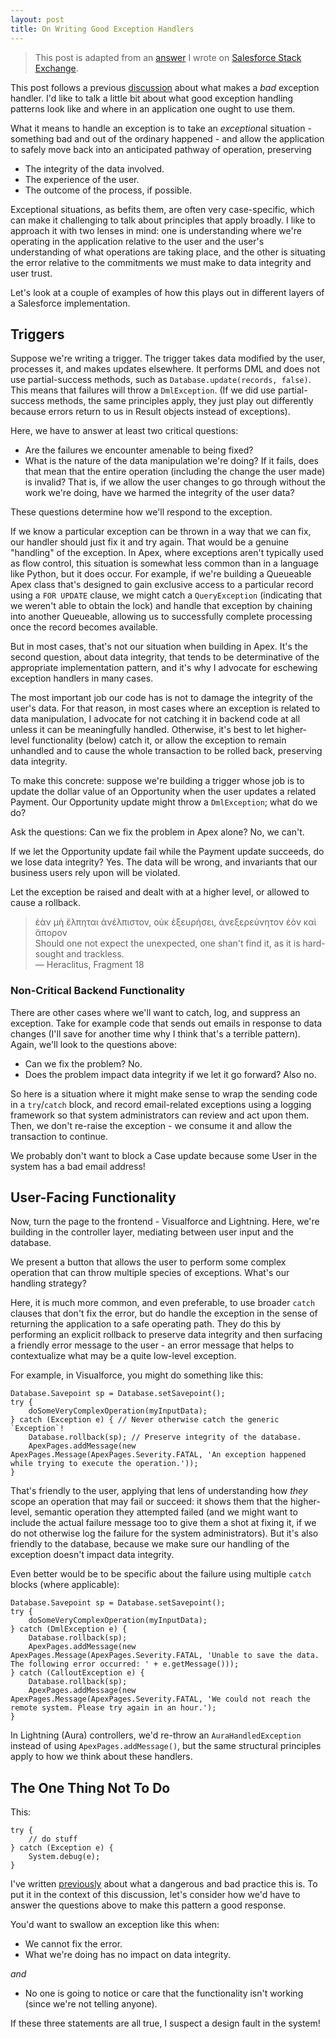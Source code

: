 ```yaml
---
layout: post
title: On Writing Good Exception Handlers
---
```


> This post is adapted from an [answer](https://salesforce.stackexchange.com/a/295713/46017) I wrote on [Salesforce Stack Exchange](https://salesforce.stackexchange.com/).

This post follows a previous [discussion](https://www.ktema.org/2020/01/05/on-not-writing-bad-exception-handlers/) about what makes a *bad* exception handler. I'd like to talk a little bit about what good exception handling patterns look like and where in an application one ought to use them.

What it means to handle an exception is to take an *exception*al situation - something bad and out of the ordinary happened - and allow the application to safely move back into an anticipated pathway of operation, preserving

- The integrity of the data involved.
- The experience of the user.
- The outcome of the process, if possible.

Exceptional situations, as befits them, are often very case-specific, which can make it challenging to talk about principles that apply broadly. I like to approach it with two lenses in mind: one is understanding where we're operating in the application relative to the user and the user's understanding of what operations are taking place, and the other is situating the error relative to the commitments we must make to data integrity and user trust.

Let's look at a couple of examples of how this plays out in different layers of a Salesforce implementation.

## Triggers

Suppose we're writing a trigger. The trigger takes data modified by the user, processes it, and makes updates elsewhere. It performs DML and does not use partial-success methods, such as `Database.update(records, false)`. This means that failures will throw a `DmlException`. (If we did use partial-success methods, the same principles apply, they just play out differently because errors return to us in Result objects instead of exceptions).

Here, we have to answer at least two critical questions:

- Are the failures we encounter amenable to being fixed?
- What is the nature of the data manipulation we're doing? If it fails, does that mean that the entire operation (including the change the user made) is invalid? That is, if we allow the user changes to go through without the work we're doing, have we harmed the integrity of the user data?

These questions determine how we'll respond to the exception.

If we know a particular exception can be thrown in a way that we can fix, our handler should just fix it and try again. That would be a genuine "handling" of the exception. In Apex, where exceptions aren't typically used as flow control, this situation is somewhat less common than in a language like Python, but it does occur. For example, if we're building a Queueable Apex class that's designed to gain exclusive access to a particular record using a `FOR UPDATE` clause, we might catch a `QueryException` (indicating that we weren't able to obtain the lock) and handle that exception by chaining into another Queueable, allowing us to successfully complete processing once the record becomes available.

But in most cases, that's not our situation when building in Apex. It's the second question, about data integrity, that tends to be determinative of the appropriate implementation pattern, and it's why I advocate for eschewing exception handlers in many cases.

The most important job our code has is not to damage the integrity of the user's data. For that reason, in most cases where an exception is related to data manipulation, I advocate for not catching it in backend code at all unless it can be meaningfully handled. Otherwise, it's best to let higher-level functionality (below) catch it, or allow the exception to remain unhandled and to cause the whole transaction to be rolled back, preserving data integrity.

To make this concrete: suppose we're building a trigger whose job is to update the dollar value of an Opportunity when the user updates a related Payment. Our Opportunity update might throw a `DmlException`; what do we do? 

Ask the questions: Can we fix the problem in Apex alone? No, we can't. 

If we let the Opportunity update fail while the Payment update succeeds, do we lose data integrity? Yes. The data will be wrong, and invariants that our business users rely upon will be violated.

Let the exception be raised and dealt with at a higher level, or allowed to cause a rollback.

> ἐὰν μὴ ἔλπηται ἀνέλπιστον, οὐκ ἐξευρήσει, ἀνεξερεύνητον ἐὸν καὶ ἄπορον<br />
> Should one not expect the unexpected, one shan't find it, as it is hard-sought and trackless.<br />
> — Heraclitus, Fragment 18

### Non-Critical Backend Functionality

There are other cases where we'll want to catch, log, and suppress an exception. Take for example code that sends out emails in response to data changes (I'll save for another time why I think that's a terrible pattern). Again, we'll look to the questions above:

- Can we fix the problem? No.
- Does the problem impact data integrity if we let it go forward? Also no.

So here is a situation where it might make sense to wrap the sending code in a `try`/`catch` block, and record email-related exceptions using a logging framework so that system administrators can review and act upon them. Then, we don't re-raise the exception - we consume it and allow the transaction to continue.

We probably don't want to block a Case update because some User in the system has a bad email address!

## User-Facing Functionality

Now, turn the page to the frontend - Visualforce and Lightning. Here, we're building in the controller layer, mediating between user input and the database.

We present a button that allows the user to perform some complex operation that can throw multiple species of exceptions. What's our handling strategy?

Here, it is much more common, and even preferable, to use broader `catch` clauses that don't fix the error, but do handle the exception in the sense of returning the application to a safe operating path. They do this by performing an explicit rollback to preserve data integrity and then surfacing a friendly error message to the user - an error message that helps to contextualize what may be a quite low-level exception. 

For example, in Visualforce, you might do something like this:

```apex
Database.Savepoint sp = Database.setSavepoint();
try {
    doSomeVeryComplexOperation(myInputData);
} catch (Exception e) { // Never otherwise catch the generic `Exception`!
    Database.rollback(sp); // Preserve integrity of the database.
    ApexPages.addMessage(new ApexPages.Message(ApexPages.Severity.FATAL, 'An exception happened while trying to execute the operation.'));
}
```

That's friendly to the user, applying that lens of understanding how _they_ scope an operation that may fail or succeed: it shows them that the higher-level, semantic operation they attempted failed (and we might want to include the actual failure message too to give them a shot at fixing it, if we do not otherwise log the failure for the system administrators). But it's also friendly to the database, because we make sure our handling of the exception doesn't impact data integrity. 

Even better would be to be specific about the failure using multiple `catch` blocks (where applicable):

```apex
Database.Savepoint sp = Database.setSavepoint();
try {
    doSomeVeryComplexOperation(myInputData);
} catch (DmlException e) { 
    Database.rollback(sp);
    ApexPages.addMessage(new ApexPages.Message(ApexPages.Severity.FATAL, 'Unable to save the data. The following error occurred: ' + e.getMessage()));
} catch (CalloutException e) {
    Database.rollback(sp); 
    ApexPages.addMessage(new ApexPages.Message(ApexPages.Severity.FATAL, 'We could not reach the remote system. Please try again in an hour.');
}
```

In Lightning (Aura) controllers, we'd re-throw an `AuraHandledException` instead of using `ApexPages.addMessage()`, but the same structural principles apply to how we think about these handlers.

## The One Thing Not To Do

This:

```
try {
    // do stuff
} catch (Exception e) {
    System.debug(e);
}
```

I've written [previously](https://www.ktema.org/2020/01/05/on-not-writing-bad-exception-handlers/) about what a dangerous and bad practice this is. To put it in the context of this discussion, let's consider how we'd have to answer the questions above to make this pattern a good response. 

You'd want to swallow an exception like this when:

- We cannot fix the error.
- What we're doing has no impact on data integrity.

*and* 

- No one is going to notice or care that the functionality isn't working (since we're not telling anyone).

If these three statements are all true, I suspect a design fault in the system!
